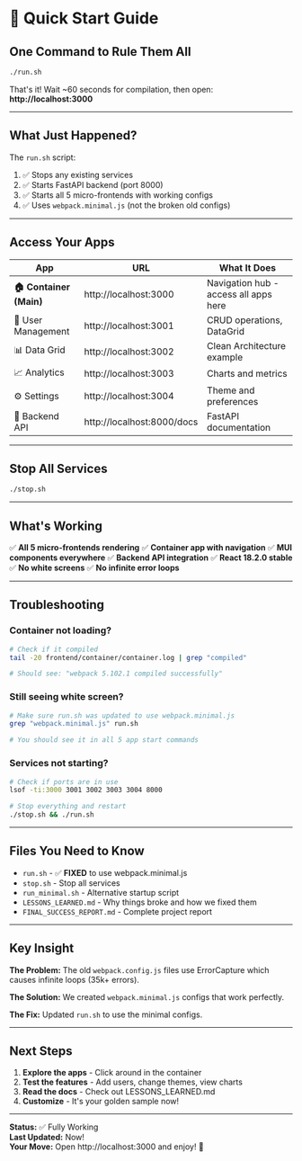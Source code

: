 # 🚀 Quick Start Guide

## One Command to Rule Them All

```bash
./run.sh
```

That's it! Wait ~60 seconds for compilation, then open: **http://localhost:3000**

---

## What Just Happened?

The `run.sh` script:
1. ✅ Stops any existing services
2. ✅ Starts FastAPI backend (port 8000)
3. ✅ Starts all 5 micro-frontends with working configs
4. ✅ Uses `webpack.minimal.js` (not the broken old configs)

---

## Access Your Apps

| App | URL | What It Does |
|-----|-----|--------------|
| **🏠 Container (Main)** | http://localhost:3000 | Navigation hub - access all apps here |
| 👥 User Management | http://localhost:3001 | CRUD operations, DataGrid |
| 📊 Data Grid | http://localhost:3002 | Clean Architecture example |
| 📈 Analytics | http://localhost:3003 | Charts and metrics |
| ⚙️ Settings | http://localhost:3004 | Theme and preferences |
| 🐍 Backend API | http://localhost:8000/docs | FastAPI documentation |

---

## Stop All Services

```bash
./stop.sh
```

---

## What's Working

✅ **All 5 micro-frontends rendering**
✅ **Container app with navigation**
✅ **MUI components everywhere**
✅ **Backend API integration**
✅ **React 18.2.0 stable**
✅ **No white screens**
✅ **No infinite error loops**

---

## Troubleshooting

### Container not loading?

```bash
# Check if it compiled
tail -20 frontend/container/container.log | grep "compiled"

# Should see: "webpack 5.102.1 compiled successfully"
```

### Still seeing white screen?

```bash
# Make sure run.sh was updated to use webpack.minimal.js
grep "webpack.minimal.js" run.sh

# You should see it in all 5 app start commands
```

### Services not starting?

```bash
# Check if ports are in use
lsof -ti:3000 3001 3002 3003 3004 8000

# Stop everything and restart
./stop.sh && ./run.sh
```

---

## Files You Need to Know

- `run.sh` - ✅ **FIXED** to use webpack.minimal.js
- `stop.sh` - Stop all services
- `run_minimal.sh` - Alternative startup script
- `LESSONS_LEARNED.md` - Why things broke and how we fixed them
- `FINAL_SUCCESS_REPORT.md` - Complete project report

---

## Key Insight

**The Problem:** The old `webpack.config.js` files use ErrorCapture which causes infinite loops (35k+ errors).

**The Solution:** We created `webpack.minimal.js` configs that work perfectly.

**The Fix:** Updated `run.sh` to use the minimal configs.

---

## Next Steps

1. **Explore the apps** - Click around in the container
2. **Test the features** - Add users, change themes, view charts
3. **Read the docs** - Check out LESSONS_LEARNED.md
4. **Customize** - It's your golden sample now!

---

**Status:** ✅ Fully Working  
**Last Updated:** Now!  
**Your Move:** Open http://localhost:3000 and enjoy! 🎉

